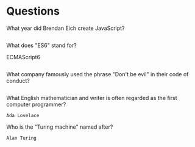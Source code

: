 # Questions

What year did Brendan Eich create JavaScript?

```1995

```

What does "ES6" stand for?

ECMAScript6
```

```

What company famously used the phrase "Don't be evil" in their code of conduct?

```Google

```

What English mathematician and writer is often regarded as the first computer programmer?

```
Ada Lovelace
```

Who is the "Turing machine" named after?

```
Alan Turing
```

